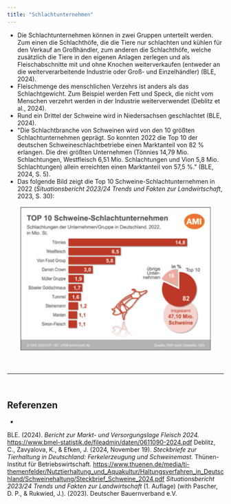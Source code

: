 ```yaml
---
title: "Schlachtunternehmen"
---
```




- Die Schlachtunternehmen können in zwei Gruppen unterteilt werden. Zum einen die Schlachthöfe, die die Tiere nur schlachten und kühlen für den Verkauf an Großhändler, zum anderen die Schlachthöfe, welche zusätzlich die Tiere in den eigenen Anlagen zerlegen und als Fleischabschnitte mit und ohne Knochen weiterverkaufen (entweder an die weiterverarbeitende Industrie oder Groß- und Einzelhändler) (BLE, 2024).
- Fleischmenge des menschlichen Verzehrs ist anders als das Schlachtgewicht. Zum Beispiel werden Fett und Speck, die nicht vom Menschen verzehrt werden in der Industrie weiterverwendet (Deblitz et al., 2024).
- Rund ein Drittel der Schweine wird in Niedersachsen geschlachtet (BLE, 2024). 
- "Die Schlachtbranche von Schweinen wird von den 10 größten Schlachtunternehmen geprägt. So konnten 2022 die Top 10 der deutschen Schweineschlachtbetriebe einen Marktanteil von 82 % erlangen. Die drei größten Unternehmen (Tönnies 14,79 Mio. Schlachtungen, Westfleisch 6,51 Mio. Schlachtungen und Vion 5,8 Mio. Schlachtungen) allein erreichten einen Marktanteil von 57,5 %." (BLE, 2024, S. 5). 
- Das folgende Bild zeigt die Top 10 Schweine-Schlachtunternehmen in 2022 (*Situationsbericht 2023/24 Trends und Fakten zur Landwirtschaft*, 2023, S. 30):

<p align="center">
  <img src="Schweine_Schlachtunternehmen.png" alt="Top 10 Schweine-Schlachtunternehmen" style="width:90%;">
</p>

<br>

---

<br> 

## Referenzen
- 
BLE. (2024). *Bericht zur Markt- und Versorgungslage Fleisch 2024.* <https://www.bmel-statistik.de/fileadmin/daten/0611090-2024.pdf>
Deblitz, C., Zavyalova, K., & Efken, J. (2024, November 19). *Steckbriefe zur Tierhaltung in Deutschland: Ferkelerzeugung und Schweinemast.* Thünen-Institut für Betriebswirtschaft. <https://www.thuenen.de/media/ti-themenfelder/Nutztierhaltung_und_Aquakultur/Haltungsverfahren_in_Deutschland/Schweinehaltung/Steckbrief_Schweine_2024.pdf>
*Situationsbericht 2023/24 Trends und Fakten zur Landwirtschaft* (1. Auflage) (with Pascher, D. P., & Rukwied, J.). (2023). Deutscher Bauernverband e.V.
